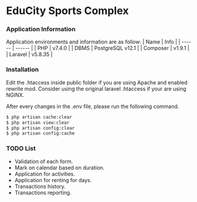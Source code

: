 # EduCity Sports Complex

### Application Information
Application environments and information are as follow:
| Name | Info |
| ------ | ------ |
| PHP | v7.4.0 |
| DBMS | PostgreSQL v12.1 |
| Composer | v1.9.1 |
| Laravel | v5.8.35 |

### Installation
Edit the .htaccess inside public folder if you are using Apache and enabled rewrite mod. Consider using the original laravel .htaccess if your are using NGINX.

After every changes in the .env file, please run the following command.
```sh
$ php artisan cache:clear
$ php artisan view:clear
$ php artisan config:clear
$ php artisan config:cache
```

### TODO List

- Validation of each form.
- Mark on calendar based on duration.
- Application for activities.
- Application for renting for days.
- Transactions history.
- Transactions reporting.
